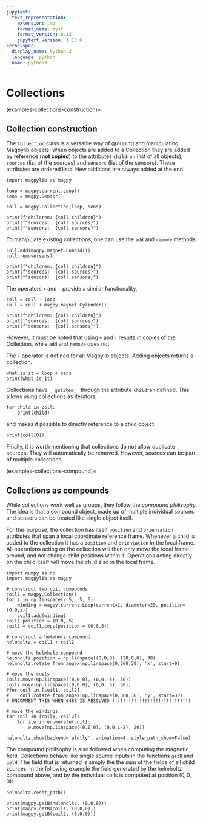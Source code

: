 ```yaml
---
jupytext:
  text_representation:
    extension: .md
    format_name: myst
    format_version: 0.13
    jupytext_version: 1.13.6
kernelspec:
  display_name: Python 3
  language: python
  name: python3
---
```



# Collections

(examples-collections-construction)=

## Collection construction

The `Collection` class is a versatile way of grouping and manipulating Magpylib  objects. When objects are added to a Collection they are added by reference (**not copied**) to the attributes `children` (list of all objects), `sources` (list of the sources) and `sensors` (list of the sensors). These attributes are ordered lists. New additions are always added at the end.

```{code-cell} ipython3
import magpylib as magpy

loop = magpy.current.Loop()
sens = magpy.Sensor()

coll = magpy.Collection(loop, sens)

print(f"children: {coll.children}")
print(f"sources:  {coll.sources}")
print(f"sensors:  {coll.sensors}")
```

To manipulate existing collections, one can use the `add` and `remove` methods:

```{code-cell} ipython3
coll.add(magpy.magnet.Cuboid())
coll.remove(sens)

print(f"children: {coll.children}")
print(f"sources:  {coll.sources}")
print(f"sensors:  {coll.sensors}")
```

The operators `+` and `-` provide a similar functionality,

```{code-cell} ipython3
coll = coll - loop
coll = coll + magpy.magnet.Cylinder()

print(f"children: {coll.children}")
print(f"sources:  {coll.sources}")
print(f"sensors:  {coll.sensors}")
```

However, it must be noted that using `+` and `-` results in copies of the Collection, while `add` and `remove` does not.

The `+` operator is defined for all Magpylib objects. Adding objects returns a collection.

```{code-cell} ipython3
what_is_it = loop + sens
print(what_is_it)
```

Collections have `__getitem__` through the attribute `children` defined. This allows using collections as iterators,

```{code-cell} ipython3
for child in coll:
    print(child)
```

and makes it possible to directly reference to a child object:

```{code-cell} ipython3
print(coll[0])
```

Finally, it is worth mentioning that collections do not allow duplicate sources. They will automatically be removed. However, sources can be part of multiple collections.

(examples-collections-compound)=

## Collections as compounds

While collections work well as groups, they follow the *compound philisophy*. The idea is that a compound object, made up of multiple individual sources and sensors can be treated like single object itself. 

For this purpose, the collection has itself `position` and `orientation` attributes that span a local coordinate reference frame. Whenever a child is added to the collection it has a `position` and `orientation` in the local frame. All operations acting on the collection will then only move the local frame around, and not change child positions within it. Operations acting directly on the child itself will move the child also in the local frame.

```{code-cell} ipython3
import numpy as np
import magpylib as magpy

# construct two coil compounds
coil1 = magpy.Collection()
for z in np.linspace(-.5, .5, 5):
    winding = magpy.current.Loop(current=1, diameter=20, position=(0,0,z))
    coil1.add(winding)
coil1.position = (0,0,-5)
coil2 = coil1.copy(position = (0,0,5))

# construct a helmholz compound
helmholtz = coil1 + coil2

# move the helmholz compound
helmholtz.position = np.linspace((0,0,0), (20,0,0), 30)
helmholtz.rotate_from_angax(np.linspace(0,360,30), 'x', start=0)

# move the coils
coil1.move(np.linspace((0,0,0), (0,0,-5), 30))
coil2.move(np.linspace((0,0,0), (0,0, 5), 30))
#for coil in [coil1, coil2]:
#    coil.rotate_from_angax(np.linspace(0,360,30), 'y', start=30)
# UNCOMMENT THIS WHEN #488 IS RESOLVED !!!!!!!!!!!!!!!!!!!!!!!!!!!!!

# move the windings
for coil in [coil1, coil2]:
    for i,w in enumerate(coil):
        w.move(np.linspace((0,0,0), (0,0,i-2), 20))

helmholtz.show(backend='plotly', animation=4, style_path_show=False)
```

The compound philisophy is also followed when computing the magnetic field. Collections behave like single source inputs in the functions `getB` and `getH`. The field that is returned is simply the the sum of the fields of all child sources. In the following example the field generated by the helmholtz compound above, and by the individual coils is computed at position $(0,0,0)$:

```{code-cell} ipython3
helmholtz.reset_path()

print(magpy.getB(helmholtz, (0,0,0)))
print(magpy.getB(coil1, (0,0,0)))
print(magpy.getB(coil2, (0,0,0)))
```
